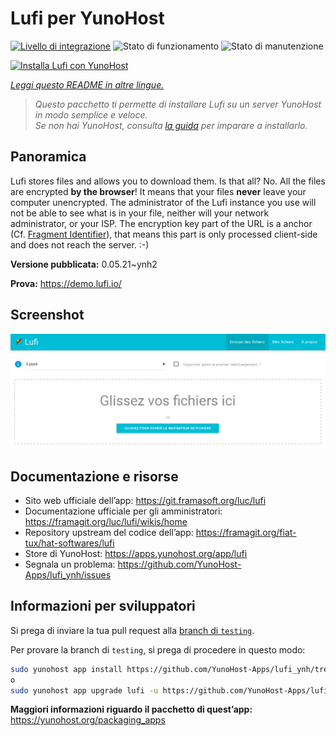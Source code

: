 <!--
N.B.: Questo README è stato automaticamente generato da <https://github.com/YunoHost/apps/tree/master/tools/readme_generator>
NON DEVE essere modificato manualmente.
-->

# Lufi per YunoHost

[![Livello di integrazione](https://dash.yunohost.org/integration/lufi.svg)](https://dash.yunohost.org/appci/app/lufi) ![Stato di funzionamento](https://ci-apps.yunohost.org/ci/badges/lufi.status.svg) ![Stato di manutenzione](https://ci-apps.yunohost.org/ci/badges/lufi.maintain.svg)

[![Installa Lufi con YunoHost](https://install-app.yunohost.org/install-with-yunohost.svg)](https://install-app.yunohost.org/?app=lufi)

*[Leggi questo README in altre lingue.](./ALL_README.md)*

> *Questo pacchetto ti permette di installare Lufi su un server YunoHost in modo semplice e veloce.*  
> *Se non hai YunoHost, consulta [la guida](https://yunohost.org/install) per imparare a installarlo.*

## Panoramica

Lufi stores files and allows you to download them. Is that all? No. All the files are encrypted **by the browser**! It means that your files **never** leave your computer unencrypted.
The administrator of the Lufi instance you use will not be able to see what is in your file, neither will your network administrator, or your ISP.
The encryption key part of the URL is a anchor (Cf. [Fragment Identifier](https://en.wikipedia.org/wiki/Fragment_identifier)), that means this part is only processed client-side and does not reach the server. :-)


**Versione pubblicata:** 0.05.21~ynh2

**Prova:** <https://demo.lufi.io/>

## Screenshot

![Screenshot di Lufi](./doc/screenshots/screenshot_lufi_1.png)

## Documentazione e risorse

- Sito web ufficiale dell’app: <https://git.framasoft.org/luc/lufi>
- Documentazione ufficiale per gli amministratori: <https://framagit.org/luc/lufi/wikis/home>
- Repository upstream del codice dell’app: <https://framagit.org/fiat-tux/hat-softwares/lufi>
- Store di YunoHost: <https://apps.yunohost.org/app/lufi>
- Segnala un problema: <https://github.com/YunoHost-Apps/lufi_ynh/issues>

## Informazioni per sviluppatori

Si prega di inviare la tua pull request alla [branch di `testing`](https://github.com/YunoHost-Apps/lufi_ynh/tree/testing).

Per provare la branch di `testing`, si prega di procedere in questo modo:

```bash
sudo yunohost app install https://github.com/YunoHost-Apps/lufi_ynh/tree/testing --debug
o
sudo yunohost app upgrade lufi -u https://github.com/YunoHost-Apps/lufi_ynh/tree/testing --debug
```

**Maggiori informazioni riguardo il pacchetto di quest’app:** <https://yunohost.org/packaging_apps>
